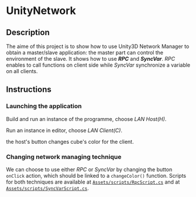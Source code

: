 # UnityNetwork

## Description

The aime of this project is to show how to use Unity3D Network Manager to obtain a master/slave application: the master part can control the environment of the slave. It shows how to use ***RPC*** and ***SyncVar***. *RPC* enables to call functions on client side while *SyncVar* synchronize a variable on all clients.

## Instructions

### Launching the application

Build and run an instance of the programme, choose *LAN Host(H)*.

Run an instance in editor, choose *LAN Client(C)*.

the host's button changes cube's color for the client. 

### Changing network managing technique
We can choose to use either *RPC* or *SyncVar* by changing the button `onClick` action, which should be linked to a `changeColor()` function.
Scripts for both techniques are available at [`Assets/scripts/RpcScript.cs`](Assets/scripts/RpcScript.cs) and at [`Assets/scripts/SyncVarScript.cs`](Assets/scripts/SyncVarScript.cs).
